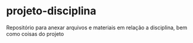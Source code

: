 # projeto-disciplina
Repositório para anexar arquivos e materiais em relação a disciplina, bem como coisas do projeto
